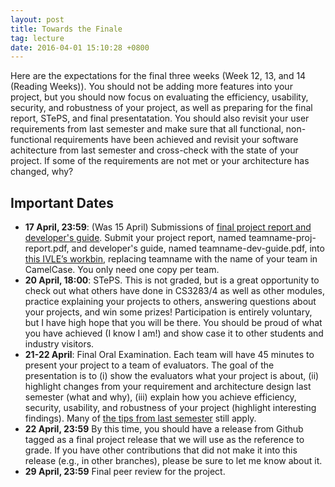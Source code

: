 ```yaml
---
layout: post
title: Towards the Finale
tag: lecture
date: 2016-04-01 15:10:28 +0800
---
```


Here are the expectations for the final three weeks (Week 12, 13, and 14 (Reading Weeks)).  You should not be adding more features into your project, but you should now focus on evaluating the efficiency, usability, security, and robustness of your project, as well as preparing for the final report, STePS, and final presentatation.  You should also revisit your user requirements from last semester and make sure that all functional, non-functional requirements have been achieved and revisit your software achitecture from last semester and cross-check with the state of your project.  If some of the requirements are not met or your architecture has changed, why?

## Important Dates

- **17 April, 23:59**: (Was 15 April) Submissions of [final project report and developer's guide](http://nus-mtp.github.io/1516/2016/03/10/final-reports.html).  Submit your project report, named teamname-proj-report.pdf, and developer's guide, named teamname-dev-guide.pdf, into [this IVLE’s workbin](https://ivle.nus.edu.sg/v1/File/Staff/default.aspx?CourseID=362ebc0a-3b8d-473e-be98-52e83ddfe8ef&workbinid=8ec8d7f1-c3f4-4fee-9996-6fc5f0fd2692&FolderID=2cc39f09-12f6-4769-9fe6-6496558b4572), replacing teamname with the name of your team in CamelCase.  You only need one copy per team.
- **20 April, 18:00**: STePS.  This is not graded, but is a great opportunity to check out what others have done in CS3283/4 as well as other modules, practice explaining your projects to others, answering questions about your projects, and win some prizes!  Participation is entirely voluntary, but I have high hope that you will be there.  You should be proud of what you have achieved (I know I am!) and show case it to other students and industry visitors.
- **21-22 April**: Final Oral Examination.  Each team will have 45 minutes to present your project to a team of evaluators.  The goal of the presentation is to (i) show the evaluators what your project is about, (ii) highlight changes from your requirement and architecture design last semester (what and why), (iii) explain how you achieve efficiency, security, usability, and robustness of your project (highlight interesting findings).  Many of [the tips from last semester](https://nus-mtp.github.io/1516/2015/11/14/tips-for-presentation.html) still apply. 
- **22 April, 23:59** By this time, you should have a release from Github tagged as a final project release that we will use as the reference to grade.  If you have other contributions that did not make it into this release (e.g., in other branches), please be sure to let me know about it.
- **29 April, 23:59** Final peer review for the project.
